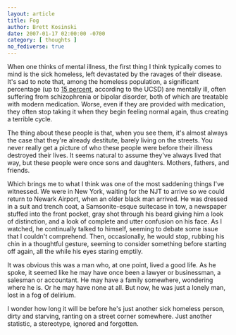 ```yaml
---
layout: article
title: Fog
author: Brett Kosinski
date: 2007-01-17 02:00:00 -0700
category: [ thoughts ]
no_fediverse: true
---
```


When one thinks of mental illness, the first thing I think typically comes to mind is the sick homeless, left devastated by the ravages of their disease.  It's sad to note that, among the homeless population, a significant percentage (up to [15 percent](http://www.sciencedaily.com/releases/2005/02/050201101738.htm), according to the UCSD) are mentally ill, often suffering from schizophrenia or bipolar disorder, both of which are treatable with modern medication.  Worse, even if they are provided with medication, they often stop taking it when they begin feeling normal again, thus creating a terrible cycle.

The thing about these people is that, when you see them, it's almost always the case that they're already destitute, barely living on the streets.   You never really get a picture of who these people were before their illness destroyed their lives.  It seems natural to assume they've always lived that way, but these people were once sons and daughters.  Mothers, fathers, and friends.

Which brings me to what I think was one of the most saddening things I've witnessed.  We were in New York, waiting for the NJT to arrive so we could return to Newark Airport, when an older black man arrived.  He was dressed in a suit and trench coat, a Samsonite-esque suitecase in tow, a newspaper stuffed into the front pocket, gray shot through his beard giving him a look of distinction, and a look of complete and utter confusion on his face.  As I watched, he continually talked to himself, seeming to debate some issue that I couldn't comprehend.  Then, occasionally, he would stop, rubbing his chin in a thoughtful gesture, seeming to consider something before starting off again, all the while his eyes staring emptily. 

It was obvious this was a man who, at one point, lived a good life.  As he spoke, it seemed like he may have once been a lawyer or businessman, a salesman or accountant.  He may have a family somewhere, wondering where he is.  Or he may have none at all.  But now, he was just a lonely man, lost in a fog of delirium.  

I wonder how long it will be before he's just another sick homeless person, dirty and starving, ranting on a street corner somewhere.  Just another statistic, a stereotype, ignored and forgotten.

